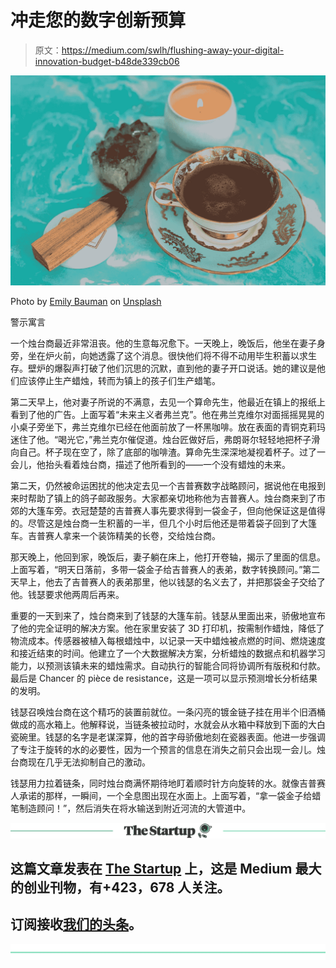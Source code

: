 # 冲走您的数字创新预算

> 原文：<https://medium.com/swlh/flushing-away-your-digital-innovation-budget-b48de339cb06>

![](img/48399114cd6f257ea2a22d0ef5a18f66.png)

Photo by [Emily Bauman](https://unsplash.com/photos/afXNLVVICdo?utm_source=unsplash&utm_medium=referral&utm_content=creditCopyText) on [Unsplash](https://unsplash.com/search/photos/candle?utm_source=unsplash&utm_medium=referral&utm_content=creditCopyText)

警示寓言

一个烛台商最近非常沮丧。他的生意每况愈下。一天晚上，晚饭后，他坐在妻子身旁，坐在炉火前，向她透露了这个消息。很快他们将不得不动用毕生积蓄以求生存。壁炉的爆裂声打破了他们沉思的沉默，直到他的妻子开口说话。她的建议是他们应该停止生产蜡烛，转而为镇上的孩子们生产蜡笔。

第二天早上，他对妻子所说的不满意，去见一个算命先生，他最近在镇上的报纸上看到了他的广告。上面写着“未来主义者弗兰克”。他在弗兰克维尔对面摇摇晃晃的小桌子旁坐下，弗兰克维尔已经在他面前放了一杯黑咖啡。放在表面的青铜克莉玛迷住了他。“喝光它，”弗兰克尔催促道。烛台匠做好后，弗朗哥尔轻轻地把杯子滑向自己。杯子现在空了，除了底部的咖啡渣。算命先生深深地凝视着杯子。过了一会儿，他抬头看着烛台商，描述了他所看到的——一个没有蜡烛的未来。

第二天，仍然被命运困扰的他决定去见一个吉普赛数字战略顾问，据说他在电报到来时帮助了镇上的鸽子邮政服务。大家都亲切地称他为吉普赛人。烛台商来到了市郊的大篷车旁。衣冠楚楚的吉普赛人事先要求得到一袋金子，但向他保证这是值得的。尽管这是烛台商一生积蓄的一半，但几个小时后他还是带着袋子回到了大篷车。吉普赛人拿来一个装饰精美的长卷，交给烛台商。

那天晚上，他回到家，晚饭后，妻子躺在床上，他打开卷轴，揭示了里面的信息。上面写着，“明天日落前，多带一袋金子给吉普赛人的表弟，数字转换顾问。”第二天早上，他去了吉普赛人的表弟那里，他以钱瑟的名义去了，并把那袋金子交给了他。钱瑟要求他两周后再来。

重要的一天到来了，烛台商来到了钱瑟的大篷车前。钱瑟从里面出来，骄傲地宣布了他的完全证明的解决方案。他在家里安装了 3D 打印机，按需制作蜡烛，降低了物流成本。传感器被植入每根蜡烛中，以记录一天中蜡烛被点燃的时间、燃烧速度和接近结束的时间。他建立了一个大数据解决方案，分析蜡烛的数据点和机器学习能力，以预测该镇未来的蜡烛需求。自动执行的智能合同将协调所有版税和付款。最后是 Chancer 的 pièce de resistance，这是一项可以显示预测增长分析结果的发明。

钱瑟召唤烛台商在这个精巧的装置前就位。一条闪亮的镀金链子挂在用半个旧酒桶做成的高水箱上。他解释说，当链条被拉动时，水就会从水箱中释放到下面的大白瓷碗里。钱瑟的名字是老谋深算，他的首字母骄傲地刻在瓷器表面。他进一步强调了专注于旋转的水的必要性，因为一个预言的信息在消失之前只会出现一会儿。烛台商现在几乎无法抑制自己的激动。

钱瑟用力拉着链条，同时烛台商满怀期待地盯着顺时针方向旋转的水。就像吉普赛人承诺的那样，一瞬间，一个全息图出现在水面上。上面写着，“拿一袋金子给蜡笔制造顾问！”，然后消失在将水输送到附近河流的大管道中。

[![](img/308a8d84fb9b2fab43d66c117fcc4bb4.png)](https://medium.com/swlh)

## 这篇文章发表在 [The Startup](https://medium.com/swlh) 上，这是 Medium 最大的创业刊物，有+423，678 人关注。

## 订阅接收[我们的头条](https://growthsupply.com/the-startup-newsletter/)。

[![](img/b0164736ea17a63403e660de5dedf91a.png)](https://medium.com/swlh)